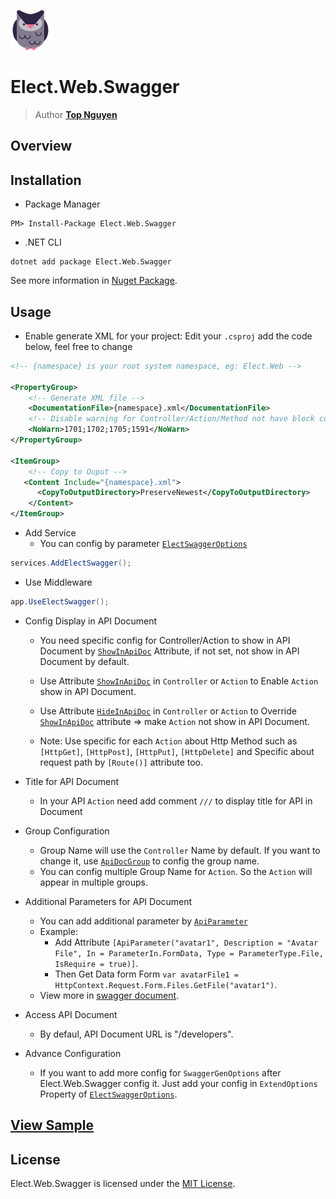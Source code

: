 ﻿![Logo](../../../Logo.png)
# Elect.Web.Swagger
> Author [**Top Nguyen**](http://topnguyen.net)

## Overview

## Installation
- Package Manager
```
PM> Install-Package Elect.Web.Swagger
```
- .NET CLI
```
dotnet add package Elect.Web.Swagger
```

See more information in [Nuget Package](https://www.nuget.org/packages/Elect.Web.Swagger/).

## Usage

- Enable generate XML for your project: Edit your `.csproj` add the code below, feel free to change
```xml
<!-- {namespace} is your root system namespace, eg: Elect.Web -->

<PropertyGroup>
    <!-- Generate XML file -->
    <DocumentationFile>{namespace}.xml</DocumentationFile>
    <!-- Disable warning for Controller/Action/Method not have block comment -->
    <NoWarn>1701;1702;1705;1591</NoWarn>
</PropertyGroup>

<ItemGroup>
    <!-- Copy to Ouput -->
   <Content Include="{namespace}.xml">
      <CopyToOutputDirectory>PreserveNewest</CopyToOutputDirectory>
    </Content>
</ItemGroup>
```

- Add Service
  + You can config by parameter [`ElectSwaggerOptions`](Models/ElectSwaggerOptions.cs)
```c#
services.AddElectSwagger();
```

- Use Middleware
```c#
app.UseElectSwagger();
```

- Config Display in API Document
  + You need specific config for Controller/Action to show in API Document by [`ShowInApiDoc`](Attributes/ShowInApiDocAttribute.cs) Attribute, if not set, not show in API Document by default.

  + Use Attribute [`ShowInApiDoc`](Attributes/ShowInApiDocAttribute.cs) in `Controller` or `Action` to Enable `Action` show in API Document.

  + Use Attribute [`HideInApiDoc`](Attributes/HideInApiDocAttribute.cs) in `Controller` or `Action` to Override [`ShowInApiDoc`](Attributes/ShowInApiDocAttribute.cs) attribute => make `Action` not show in API Document.

   + Note: Use specific for each `Action` about Http Method such as `[HttpGet]`, `[HttpPost]`, `[HttpPut]`, `[HttpDelete]` and Specific about request path by `[Route()]` attribute too.

- Title for API Document
  + In your API `Action` need add comment `///` to display title for API in Document

- Group Configuration
  + Group Name will use the `Controller` Name by default. If you want to change it, use  [`ApiDocGroup`](Attributes/ApiDocGroupAttribute.cs) to config the group name.
  + You can config multiple Group Name for `Action`. So the `Action` will appear in multiple groups.

- Additional Parameters for API Document
    + You can add additional parameter by [`ApiParameter`](Attributes/ApiParameterAttribute.cs)
    + Example:
        + Add Attribute `[ApiParameter("avatar1", Description = "Avatar File", In = ParameterIn.FormData, Type = ParameterType.File, IsRequire = true)]`.
        + Then Get Data form Form `var avatarFile1 = HttpContext.Request.Form.Files.GetFile("avatar1")`.
    + View more in [swagger document](https://swagger.io/docs/specification/describing-parameters/).
   
- Access API Document
    + By defaul, API Document URL is "/developers".

- Advance Configuration
  + If you want to add more config for `SwaggerGenOptions` after Elect.Web.Swagger config it. Just add your config in `ExtendOptions` Property of [`ElectSwaggerOptions`](Models/ElectSwaggerOptions.cs).

## [View Sample](../../../samples/Web/Elect.Sample.Web.Swagger/README.md)

## License
Elect.Web.Swagger is licensed under the [MIT License](../../../LICENSE).